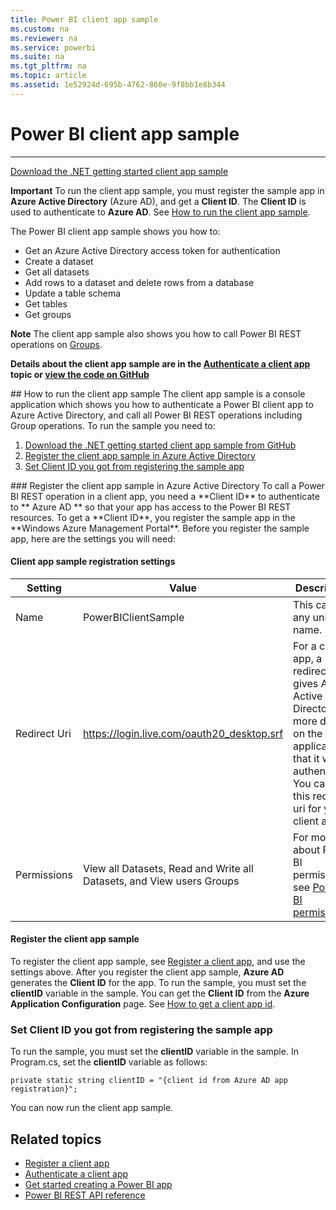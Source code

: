 ```yaml
---
title: Power BI client app sample
ms.custom: na
ms.reviewer: na
ms.service: powerbi
ms.suite: na
ms.tgt_pltfrm: na
ms.topic: article
ms.assetid: 1e52924d-695b-4762-860e-9f8bb1e8b344
---
```

# Power BI client app sample
---
[Download the .NET getting started client app sample](http://go.microsoft.com/fwlink/?LinkId=619280) 

**Important** To run the client app sample, you must register the sample app in **Azure Active Directory** (Azure AD), and get a **Client ID**. The **Client ID** is used to authenticate to **Azure AD**. See [How to run the client app sample](#run).

The Power BI client app sample shows you how to:

- Get an Azure Active Directory access token for authentication
- Create a dataset
- Get all datasets
- Add rows to a dataset and delete rows from a database
- Update a table schema
- Get tables
- Get groups

**Note** The client app sample also shows you how to call Power BI REST operations on [Groups](Get-Groups.md).

**Details about the client app sample are in the [Authenticate a client app](Authenticate-a-client-app.md) topic or [view the code on GitHub](http://go.microsoft.com/fwlink/?LinkId=619280)**

<a name="run"/>
## How to run the client app sample
The client app sample is a console application which shows you how to authenticate a Power BI client app to Azure Active Directory, and call all Power BI REST operations including Group operations. To run the sample you need to:

1. [Download the .NET getting started client app sample from GitHub](http://go.microsoft.com/fwlink/?LinkId=619280)
2. [Register the client app sample in Azure Active Directory](#register)
3. [Set Client ID you got from registering the sample app](#set)

<a name="register"/>
### Register the client app sample in Azure Active Directory
To call a Power BI REST operation in a client app, you need a **Client ID** to authenticate to ** Azure AD ** so that your app has access to the Power BI REST resources. To get a **Client ID**, you register the sample app in the **Windows Azure Management Portal**. Before you register the sample app, here are the settings you will need:

#### Client app sample registration settings
|Setting | Value | Description
|-|-|-|
|Name | PowerBIClientSample | This can be any unique name.|
|Redirect Uri| https://login.live.com/oauth20_desktop.srf | For a client app, a redirect uri gives Azure Active Directory more details on the application that it will authenticate. You can use this redirect uri for your client app.|
| Permissions| View all Datasets, Read and Write all Datasets, and View users Groups| For more about Power BI permissions, see [Power BI permissions](Power-BI-permissions.md).|

#### Register the client app sample

To register the client app sample, see [Register a client app](Register-a-client-app.md), and use the settings above. After you register the client app sample, **Azure AD** generates the **Client ID** for the app. To run the sample, you must set the **clientID** variable in the sample. You can get the **Client ID** from the **Azure Application Configuration** page. See [How to get a client app id](Register-a-client-app.md#clientID).
<a name="set"/>
### Set Client ID you got from registering the sample app

To run the sample, you must set the **clientID** variable in the sample. In Program.cs, set the  **clientID** variable as follows:
	
	private static string clientID = "{client id from Azure AD app registration}";

You can now run the client app sample.

## Related topics
- [Register a client app](Register-a-client-app.md)
- [Authenticate a client app](Authenticate-a-client-app.md)
- [Get started creating a Power BI app](Get-started-creating-a-Power-BI-app.md)
- [Power BI REST API reference](Power-BI-REST-API-reference.md)

